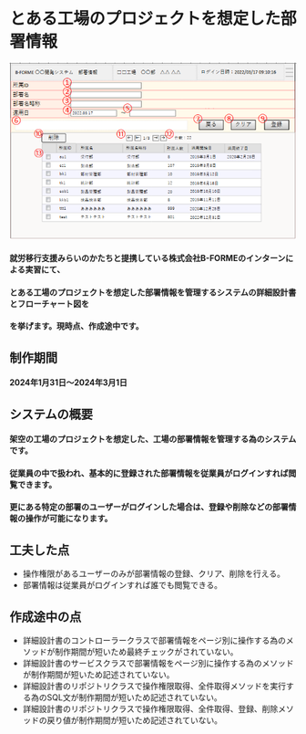 # とある工場のプロジェクトを想定した部署情報
![株式会社B-FORMEの部署情報の管理画面](images/部署情報_画面.PNG "busyo")

#### 就労移行支援みらいのかたちと提携している株式会社B-FORMEのインターンによる実習にて、
#### とある工場のプロジェクトを想定した部署情報を管理するシステムの詳細設計書とフローチャート図を
#### を挙げます。現時点、作成途中です。

## 制作期間
#### 2024年1月31日～2024年3月1日

## システムの概要
#### 架空の工場のプロジェクトを想定した、工場の部署情報を管理する為のシステムです。
#### 従業員の中で扱われ、基本的に登録された部署情報を従業員がログインすれば閲覧できます。
#### 更にある特定の部署のユーザーがログインした場合は、登録や削除などの部署情報の操作が可能になります。

## 工夫した点
- 操作権限があるユーザーのみが部署情報の登録、クリア、削除を行える。
- 部署情報は従業員がログインすれば誰でも閲覧できる。

## 作成途中の点
- 詳細設計書のコントローラークラスで部署情報をページ別に操作する為のメソッドが制作期間が短いため最終チェックがされていない。
- 詳細設計書のサービスクラスで部署情報をページ別に操作する為のメソッドが制作期間が短いため記述されていない。
- 詳細設計書のリポジトリクラスで操作権限取得、全件取得メソッドを実行する為のSQL文が制作期間が短いため記述されていない。
- 詳細設計書のリポジトリクラスで操作権限取得、全件取得、登録、削除メソッドの戻り値が制作期間が短いため記述されていない。
